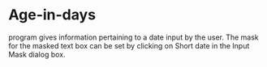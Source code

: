 # Age-in-days
program gives information pertaining to a date input by the user. The mask for the masked text box can be set by clicking on Short date in the Input Mask dialog box.
